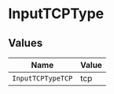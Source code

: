 # InputTCPType


## Values

| Name              | Value             |
| ----------------- | ----------------- |
| `InputTCPTypeTCP` | tcp               |